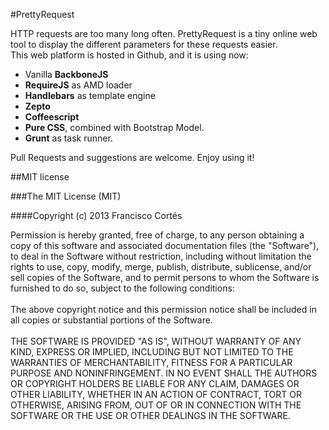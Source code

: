 #PrettyRequest

HTTP requests are too many long often. PrettyRequest is a tiny online web tool to display the different parameters for these requests easier. <br />
This web platform is hosted in Github, and it is using now: <br />

-   Vanilla **BackboneJS**
-   **RequireJS** as AMD loader
-   **Handlebars** as template engine
-   **Zepto**
-   **Coffeescript**
-   **Pure CSS**, combined with Bootstrap Model.
-   **Grunt** as task runner.

Pull Requests and suggestions are welcome. Enjoy using it!


##MIT license

###The MIT License (MIT)

####Copyright (c) 2013 Francisco Cortés

Permission is hereby granted, free of charge, to any person obtaining a copy
of this software and associated documentation files (the "Software"), to deal
in the Software without restriction, including without limitation the rights
to use, copy, modify, merge, publish, distribute, sublicense, and/or sell
copies of the Software, and to permit persons to whom the Software is
furnished to do so, subject to the following conditions:
<br /><br />
The above copyright notice and this permission notice shall be included in
all copies or substantial portions of the Software.
<br /><br />
THE SOFTWARE IS PROVIDED "AS IS", WITHOUT WARRANTY OF ANY KIND, EXPRESS OR
IMPLIED, INCLUDING BUT NOT LIMITED TO THE WARRANTIES OF MERCHANTABILITY,
FITNESS FOR A PARTICULAR PURPOSE AND NONINFRINGEMENT. IN NO EVENT SHALL THE
AUTHORS OR COPYRIGHT HOLDERS BE LIABLE FOR ANY CLAIM, DAMAGES OR OTHER
LIABILITY, WHETHER IN AN ACTION OF CONTRACT, TORT OR OTHERWISE, ARISING FROM,
OUT OF OR IN CONNECTION WITH THE SOFTWARE OR THE USE OR OTHER DEALINGS IN
THE SOFTWARE.
<br /><br />
